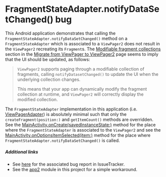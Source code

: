 # FragmentStateAdapter.notifyDataSetChanged() bug

This Android application demonstrates that calling the `FragmentStateAdapter.notifyDataSetChanged()` method on a `FragmentStateAdapter` which is associated to a `ViewPager2` does not result in the `ViewPager2` recreating its `Fragment`s.
The [Modifiable fragment collections](https://developer.android.com/training/animation/vp2-migration#modifiable-fragments) section in the [Migrate from ViewPager to ViewPager2](https://developer.android.com/training/animation/vp2-migration) page seems to imply that the UI should be updated, as follows:

> `ViewPager2` supports paging through a modifiable collection of fragments, calling `notifyDatasetChanged()` to update the UI when the underlying collection changes.
>
> This means that your app can dynamically modify the fragment collection at runtime, and `ViewPager2` will correctly display the modified collection.

The `FragmentStateAdapter` implementation in this application (i.e. [ViewPagerAdapter](src/main/java/com/tazkiyatech/viewpager2/experiments/app1/ViewPagerAdapter.kt)) is absolutely minimal such that only the `createFragment(position:)` and `getItemCount()` methods are overridden. 
See the [MainActivity.onCreate(savedInstanceState:)](src/main/java/com/tazkiyatech/viewpager2/experiments/app1/MainActivity.kt) method for the place where the `FragmentStateAdapter` is associated to the `ViewPager2` and see the [MainActivity.onOptionsItemSelected(item:)](src/main/java/com/tazkiyatech/viewpager2/experiments/app1/MainActivity.kt) method for the place where `FragmentStateAdapter.notifyDataSetChanged()` is called.

##### Additional links

* See [here](https://issuetracker.google.com/issues/171039652) for the associated bug report in IssueTracker.
* See the [app2](../app2) module in this project for a simple workaround.
